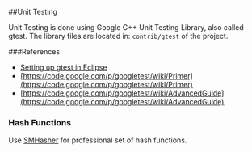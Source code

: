 ##Unit Testing

Unit Testing is done using Google C++ Unit Testing Library, also called gtest. The library files are located in: `contrib/gtest` of the project.

###References

- [Setting up gtest in Eclipse](http://stackoverflow.com/questions/3951808/using-googletest-in-eclipse-how)
- [https://code.google.com/p/googletest/wiki/Primer](https://code.google.com/p/googletest/wiki/Primer)
- [https://code.google.com/p/googletest/wiki/AdvancedGuide](https://code.google.com/p/googletest/wiki/AdvancedGuide)


### Hash Functions
Use [SMHasher](https://code.google.com/p/smhasher/) for professional set of hash functions.